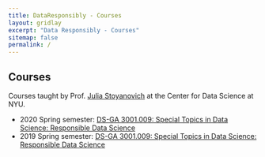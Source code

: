 ```yaml
---
title: DataResponsibly - Courses
layout: gridlay
excerpt: "Data Responsibly - Courses"
sitemap: false
permalink: /
---
```



## Courses


Courses taught by Prof. [Julia Stoyanovich](http://stoyanovich.org/) at the Center for Data Science at NYU. 


* 2020 Spring semester: [DS-GA 3001.009: Special Topics in Data Science: Responsible Data Science](https://dataresponsibly.github.io/courses/spring20)
* 2019 Spring semester: [DS-GA 3001.009: Special Topics in Data Science: Responsible Data Science](https://dataresponsibly.github.io/courses/spring19)

<br/><br/>
<br/><br/>
<br/><br/>
<br/><br/>
<br/><br/>
<br/><br/>
<br/><br/>
<br/><br/>














































